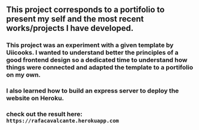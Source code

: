 
## This project corresponds to a portifolio to present my self and the most recent works/projects I have developed.


### This project was an experiment with a given template by Uiicooks. I wanted to understand better the principles of a good frontend design so a dedicated time to understand how things were connected and adapted the template to a portifolio on my own.

### I also learned how to build an express server to deploy the website on Heroku. 

### check out the result here: `https://rafacavalcante.herokuapp.com`
